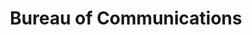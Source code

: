 ---
title: Bureau of Communications
fulltitle: Bureau of Communications
icon: 🏛️
color: foreignaffairs
logo: /svg/crests/ministry-of-foreign-affairs.svg
series: bureau

fi: fi fi-min-foreign-affairs fis
description: The Bureau of Communications conducts press releases, briefings, conferences and public relations for the Ministry of Foreign Affairs.

aliases:
- /bureau-of-communications/
---